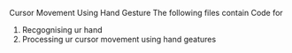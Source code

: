 Cursor Movement Using Hand Gesture
The following files contain Code for 
1) Recgognising ur hand
2) Processing ur cursor movement using hand geatures
